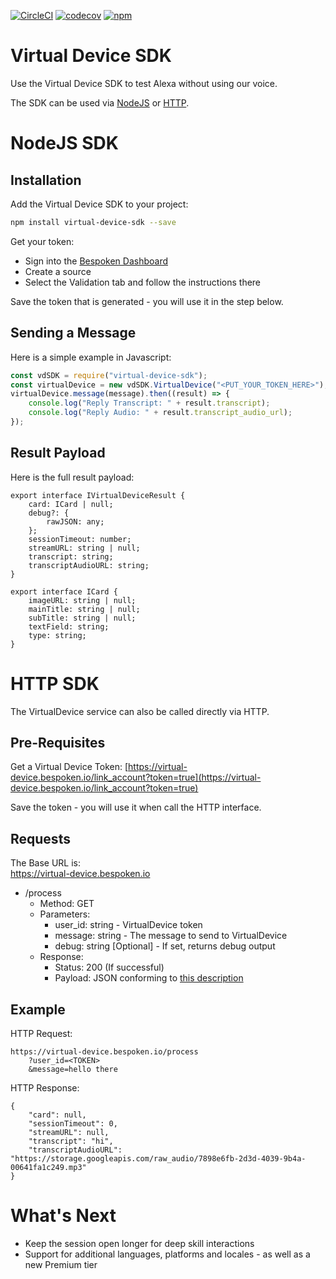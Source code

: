 [![CircleCI](https://circleci.com/gh/bespoken/virtual-device-sdk.svg?style=svg)](https://circleci.com/gh/bespoken/virtual-device-sdk)
[![codecov](https://codecov.io/gh/bespoken/virtual-device-sdk/branch/master/graph/badge.svg)](https://codecov.io/gh/bespoken/virtual-device-sdk)
[![npm](https://img.shields.io/npm/v/virtual-device-sdk.svg)](https://www.npmjs.com/package/virtual-device-sdk)

# Virtual Device SDK
Use the Virtual Device SDK to test Alexa without using our voice.

The SDK can be used via [NodeJS](#nodejs-sdk) or [HTTP](#http-sdk).

# NodeJS SDK
## Installation
Add the Virtual Device SDK to your project:
```bash
npm install virtual-device-sdk --save
```

Get your token:
* Sign into the [Bespoken Dashboard](https://apps.bespoken.io/dashboard)
* Create a source
* Select the Validation tab and follow the instructions there


Save the token that is generated - you will use it in the step below.

## Sending a Message
Here is a simple example in Javascript:
```javascript
const vdSDK = require("virtual-device-sdk");
const virtualDevice = new vdSDK.VirtualDevice("<PUT_YOUR_TOKEN_HERE>");
virtualDevice.message(message).then((result) => {
    console.log("Reply Transcript: " + result.transcript);
    console.log("Reply Audio: " + result.transcript_audio_url);
});
```

## Result Payload
Here is the full result payload:
```
export interface IVirtualDeviceResult {
    card: ICard | null;
    debug?: {
        rawJSON: any;
    };
    sessionTimeout: number;
    streamURL: string | null;
    transcript: string;
    transcriptAudioURL: string;
}

export interface ICard {
    imageURL: string | null;
    mainTitle: string | null;
    subTitle: string | null;
    textField: string;
    type: string;
}
```

# HTTP SDK
The VirtualDevice service can also be called directly via HTTP.

## Pre-Requisites
Get a Virtual Device Token:
[https://virtual-device.bespoken.io/link_account?token=true](https://virtual-device.bespoken.io/link_account?token=true)

Save the token - you will use it when call the HTTP interface.

## Requests
The Base URL is:  
https://virtual-device.bespoken.io

* /process
  * Method: GET
  * Parameters:
    * user_id: string - VirtualDevice token
    * message: string - The message to send to VirtualDevice
    * debug: string [Optional] - If set, returns debug output
  * Response:
    * Status: 200 (If successful)
    * Payload: JSON conforming to [this description](#result-payload)

## Example
HTTP Request:
```
https://virtual-device.bespoken.io/process
    ?user_id=<TOKEN>
    &message=hello there
```

HTTP Response:
```
{
    "card": null,
    "sessionTimeout": 0,
    "streamURL": null,
    "transcript": "hi",
    "transcriptAudioURL": "https://storage.googleapis.com/raw_audio/7898e6fb-2d3d-4039-9b4a-00641fa1c249.mp3"
}
```

# What's Next
* Keep the session open longer for deep skill interactions
* Support for additional languages, platforms and locales - as well as a new Premium tier
